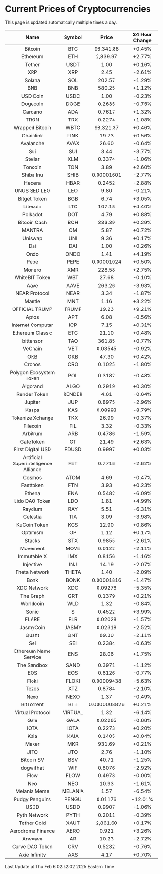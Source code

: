 # Current Prices of Cryptocurrencies
This page is updated automatically multiple times a day.

| Name | Symbol | Price | 24 Hour Change |
| :---: |:---:| :---: | :---: |
| Bitcoin | BTC | 98,341.88 | +0.45% |
| Ethereum | ETH | 2,839.97 | +2.77% |
| Tether | USDT | 1.00 | +0.16% |
| XRP | XRP | 2.45 | -2.61% |
| Solana | SOL | 202.57 | -1.29% |
| BNB | BNB | 580.25 | +1.12% |
| USD Coin | USDC | 1.00 | -0.23% |
| Dogecoin | DOGE | 0.2635 | -0.75% |
| Cardano | ADA | 0.7617 | +1.32% |
| TRON | TRX | 0.2274 | +1.08% |
| Wrapped Bitcoin | WBTC | 98,321.37 | +0.46% |
| Chainlink | LINK | 19.73 | +0.56% |
| Avalanche | AVAX | 26.60 | -0.64% |
| Sui | SUI | 3.44 | -3.77% |
| Stellar | XLM | 0.3374 | -1.06% |
| Toncoin | TON | 3.89 | +2.60% |
| Shiba Inu | SHIB | 0.00001601 | -2.77% |
| Hedera | HBAR | 0.2452 | -2.88% |
| UNUS SED LEO | LEO | 9.80 | -0.21% |
| Bitget Token | BGB | 6.74 | +3.05% |
| Litecoin | LTC | 107.18 | +4.40% |
| Polkadot | DOT | 4.79 | +0.88% |
| Bitcoin Cash | BCH | 333.39 | +0.29% |
| MANTRA | OM | 5.87 | +0.72% |
| Uniswap | UNI | 9.36 | +0.17% |
| Dai | DAI | 1.00 | +0.26% |
| Ondo | ONDO | 1.41 | +4.19% |
| Pepe | PEPE | 0.00001024 | +0.50% |
| Monero | XMR | 228.58 | +2.75% |
| WhiteBIT Token | WBT | 27.68 | -0.10% |
| Aave | AAVE | 263.26 | -3.93% |
| NEAR Protocol | NEAR | 3.34 | -1.87% |
| Mantle | MNT | 1.16 | +3.22% |
| OFFICIAL TRUMP | TRUMP | 19.23 | +9.21% |
| Aptos | APT | 6.08 | -0.56% |
| Internet Computer | ICP | 7.15 | +0.31% |
| Ethereum Classic | ETC | 21.10 | +0.48% |
| bittensor | TAO | 361.85 | +0.77% |
| VeChain | VET | 0.03545 | -0.92% |
| OKB | OKB | 47.30 | +0.42% |
| Cronos | CRO | 0.1025 | -1.80% |
| Polygon Ecosystem Token | POL | 0.3182 | -0.48% |
| Algorand | ALGO | 0.2919 | +0.30% |
| Render Token | RENDER | 4.61 | -0.64% |
| Jupiter | JUP | 0.8975 | -2.96% |
| Kaspa | KAS | 0.08993 | -8.79% |
| Tokenize Xchange | TKX | 26.99 | +0.37% |
| Filecoin | FIL | 3.32 | -0.33% |
| Arbitrum | ARB | 0.4786 | -1.59% |
| GateToken | GT | 21.49 | +2.63% |
| First Digital USD | FDUSD | 0.9997 | +0.03% |
| Artificial Superintelligence Alliance | FET | 0.7718 | -2.82% |
| Cosmos | ATOM | 4.69 | -0.47% |
| Fasttoken | FTN | 3.93 | +0.23% |
| Ethena | ENA | 0.5482 | -6.09% |
| Lido DAO Token | LDO | 1.81 | +4.99% |
| Raydium | RAY | 5.51 | -6.31% |
| Celestia | TIA | 3.09 | -3.98% |
| KuCoin Token | KCS | 12.90 | +0.86% |
| Optimism | OP | 1.12 | +0.17% |
| Stacks | STX | 0.9855 | -2.61% |
| Movement | MOVE | 0.6122 | -2.11% |
| Immutable X | IMX | 0.8156 | -1.16% |
| Injective | INJ | 14.19 | -2.07% |
| Theta Network | THETA | 1.40 | -2.09% |
| Bonk | BONK | 0.00001816 | -1.47% |
| XDC Network | XDC | 0.09276 | -5.35% |
| The Graph | GRT | 0.1379 | +0.21% |
| Worldcoin | WLD | 1.32 | -0.84% |
| Sonic | S | 0.4522 | +3.99% |
| FLARE | FLR | 0.02028 | -1.57% |
| JasmyCoin | JASMY | 0.02318 | -2.52% |
| Quant | QNT | 89.30 | -2.11% |
| Sei | SEI | 0.2384 | -0.63% |
| Ethereum Name Service | ENS | 28.06 | +1.75% |
| The Sandbox | SAND | 0.3971 | -1.12% |
| EOS | EOS | 0.6126 | -0.77% |
| Floki | FLOKI | 0.00009438 | -5.63% |
| Tezos | XTZ | 0.8784 | -2.10% |
| Nexo | NEXO | 1.37 | -0.49% |
| BitTorrent | BTT | 0.0000008826 | +0.21% |
| Virtual Protocol | VIRTUAL | 1.32 | -6.14% |
| Gala | GALA | 0.02285 | -0.88% |
| IOTA | IOTA | 0.2273 | +0.20% |
| Kaia | KAIA | 0.1405 | +0.04% |
| Maker | MKR | 931.69 | +0.21% |
| JITO | JTO | 2.76 | -1.10% |
| Bitcoin SV | BSV | 40.71 | -1.25% |
| dogwifhat | WIF | 0.8076 | -2.92% |
| Flow | FLOW | 0.4978 | -0.00% |
| Neo | NEO | 10.93 | -1.61% |
| Melania Meme | MELANIA | 1.57 | -6.54% |
| Pudgy Penguins | PENGU | 0.01176 | -12.01% |
| USDD | USDD | 0.9907 | -1.06% |
| Pyth Network | PYTH | 0.2011 | -0.39% |
| Tether Gold | XAUT | 2,861.60 | +0.17% |
| Aerodrome Finance | AERO | 0.921 | +3.26% |
| Arweave | AR | 10.23 | -2.72% |
| Curve DAO Token | CRV | 0.5232 | -0.76% |
| Axie Infinity | AXS | 4.17 | +0.70% |

Last Update at Thu Feb  6 02:52:02 2025 Eastern Time